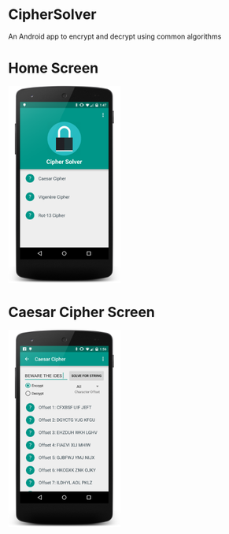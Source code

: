 # CipherSolver
An Android app to encrypt and decrypt using common algorithms

# Home Screen
<img src="/screenshots/main_screen.png" height="400px" />

# Caesar Cipher Screen
<img src="/screenshots/caesar_cipher_screen.png" height="400px" />
